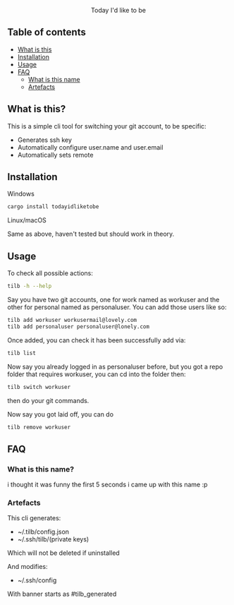 <div align="center">

Today I'd like to be

</div>

## Table of contents

- [What is this](#what-is-this)
- [Installation](#installation)
- [Usage](#usage)
- [FAQ](#faq)
  - [What is this name](#what-is-this-name)
  - [Artefacts](#artefacts)

## What is this?

This is a simple cli tool for switching your git account, to be specific:

- Generates ssh key
- Automatically configure user.name and user.email
- Automatically sets remote

## Installation

Windows

```bash
cargo install todayidliketobe
```

Linux/macOS

Same as above, haven't tested but should work in theory.

## Usage

To check all possible actions:

```bash
tilb -h --help
```

Say you have two git accounts, one for work named as workuser and the other for personal named as personaluser.
You can add those users like so:

```bash
tilb add workuser workusermail@lovely.com
tilb add personaluser personaluser@lonely.com
```

Once added, you can check it has been successfully add via:

```bash
tilb list
```

Now say you already logged in as personaluser before, but you got a repo folder that requires workuser, you can cd into the folder then:

```bash
tilb switch workuser
```

then do your git commands.

Now say you got laid off, you can do

```bash
tilb remove workuser
```

## FAQ

### What is this name?

i thought it was funny the first 5 seconds i came up with this name :p

### Artefacts

This cli generates:

- ~/.tilb/config.json
- ~/.ssh/tilb/(private keys)

Which will not be deleted if uninstalled

And modifies:

- ~/.ssh/config

With banner starts as #tilb_generated

